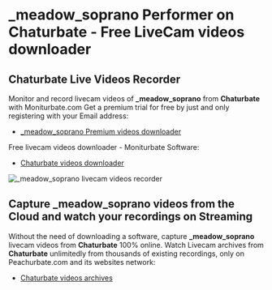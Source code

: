 # _meadow_soprano Performer on Chaturbate - Free LiveCam videos downloader

## Chaturbate Live Videos Recorder

Monitor and record livecam videos of **_meadow_soprano** from **Chaturbate** with Moniturbate.com
Get a premium trial for free by just and only registering with your Email address:
* [_meadow_soprano Premium videos downloader](https://moniturbate.com/request-demo-licence-key.html)

Free livecam videos downloader - Moniturbate Software:
* [Chaturbate videos downloader](https://moniturbate.com/moniturbate-download-software.html)

![_meadow_soprano livecam videos recorder](https://peachurnet.com/templates/moniturbate-software.png)


## Capture _meadow_soprano videos from the Cloud and watch your recordings on Streaming

Without the need of downloading a software, capture **_meadow_soprano** livecam videos from **Chaturbate** 100% online.
Watch Livecam archives from **Chaturbate** unlimitedly from thousands of existing recordings, only on Peachurbate.com and its websites network:
* [Chaturbate videos archives](https://peachurnet.com/)